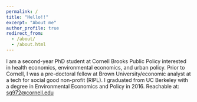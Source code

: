 ```yaml
---
permalink: /
title: "Hello!!"
excerpt: "About me"
author_profile: true
redirect_from: 
  - /about/
  - /about.html
---
```


I am a second-year PhD student at Cornell Brooks Public Policy interested in health economics, environmental economics, and urban policy. Prior to Cornell, I was a pre-doctoral fellow at Brown University/economic analyst at a tech for social good non-profit (RIPL). I graduated from UC Berkeley with a degree in Environmental Economics and Policy in 2016. Reachable at: sg972@cornell.edu

